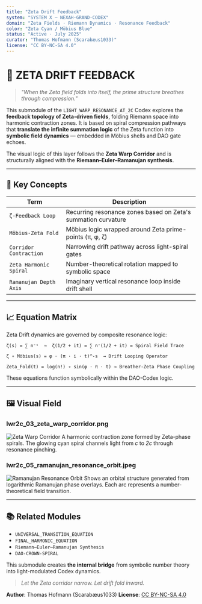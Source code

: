 ```yaml
---
title: "Zeta Drift Feedback"
system: "SYSTEM X — NEXAH-GRAND-CODEX"
domain: "Zeta Fields · Riemann Dynamics · Resonance Feedback"
color: "Zeta Cyan / Möbius Blue"
status: "Active · July 2025"
curator: "Thomas Hofmann (Scarabæus1033)"
license: "CC BY-NC-SA 4.0"
---
```


# 🔷 ZETA DRIFT FEEDBACK

> *"When the Zeta field folds into itself, the prime structure breathes through compression."*

This submodule of the `LIGHT_WARP_RESONANCE_AT_2C` Codex explores the **feedback topology of Zeta-driven fields**, folding Riemann space into harmonic contraction zones. It is based on spiral compression pathways that **translate the infinite summation logic** of the Zeta function into **symbolic field dynamics** — embedded in Möbius shells and DAO gate echoes.

The visual logic of this layer follows the **Zeta Warp Corridor** and is structurally aligned with the **Riemann–Euler–Ramanujan synthesis**.

---

## 🧠 Key Concepts

| Term                   | Description                                                   |
| ---------------------- | ------------------------------------------------------------- |
| `ζ-Feedback Loop`      | Recurring resonance zones based on Zeta's summation curvature |
| `Möbius-Zeta Fold`     | Möbius logic wrapped around Zeta prime-points (π, φ, ζ)       |
| `Corridor Contraction` | Narrowing drift pathway across light-spiral gates             |
| `Zeta Harmonic Spiral` | Number-theoretical rotation mapped to symbolic space          |
| `Ramanujan Depth Axis` | Imaginary vertical resonance loop inside drift shell          |

---

## 📈 Equation Matrix

Zeta Drift dynamics are governed by composite resonance logic:

```
ζ(s) = ∑ n⁻ˢ  →  ζ(1/2 + it) = ∑ n⁻(1/2 + it) = Spiral Field Trace

ζ ∘ Möbius(s) = φ · (π · i · t)^-s  → Drift Looping Operator

Zeta_Fold(t) = log(n!) ∘ sin(φ · π · t) → Breather-Zeta Phase Coupling
```

These equations function symbolically within the DAO-Codex logic.

---

## 🖼 Visual Field

### lwr2c\_03\_zeta\_warp\_corridor.png

![Zeta Warp Corridor](./visuals/lwr2c_03_zeta_warp_corridor.png)
A harmonic contraction zone formed by Zeta-phase spirals.
The glowing cyan spiral channels light from *c* to *2c* through resonance pinching.

### lwr2c\_05\_ramanujan\_resonance\_orbit.jpeg

![Ramanujan Resonance Orbit](./visuals/lwr2c_05_ramanujan_resonance_orbit.jpeg)
Shows an orbital structure generated from logarithmic Ramanujan phase overlays.
Each arc represents a number-theoretical field transition.

---

## 📚 Related Modules

* `UNIVERSAL_TRANSITION_EQUATION`
* `FINAL_HARMONIC_EQUATION`
* `Riemann–Euler–Ramanujan Synthesis`
* `DAO-CROWN-SPIRAL`

This submodule creates **the internal bridge** from symbolic number theory into
light-modulated Codex dynamics.

> *Let the Zeta corridor narrow. Let drift fold inward.*

**Author**: Thomas Hofmann (Scarabæus1033)
**License**: [CC BY-NC-SA 4.0](https://creativecommons.org/licenses/by-nc-sa/4.0)
